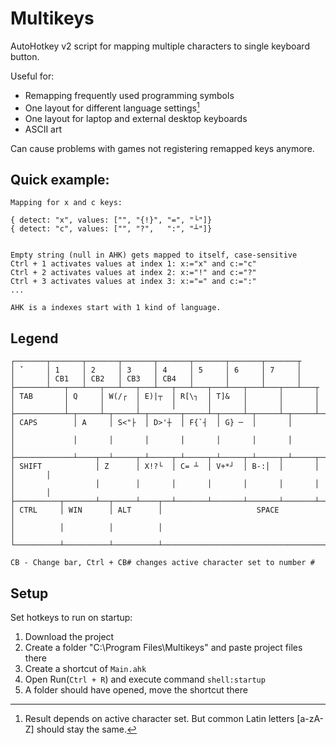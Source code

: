 # Multikeys

AutoHotkey v2 script for mapping multiple characters to single keyboard button.

Useful for:
* Remapping frequently used programming symbols
* One layout for different language settings[^1]
* One layout for laptop and external desktop keyboards
* ASCII art

Can cause problems with games not registering remapped keys anymore. 

[^1]: Result depends on active character set. But common Latin letters [a-zA-Z] should stay the same.
 
## Quick example:
```
Mapping for x and c keys:

{ detect: "x", values: ["", "{!}", "=", "└"]}
{ detect: "c", values: ["", "?",   ":", "┴"]}


Empty string (null in AHK) gets mapped to itself, case-sensitive
Ctrl + 1 activates values at index 1: x:="x" and c:="c"
Ctrl + 2 activates values at index 2: x:="!" and c:="?"
Ctrl + 3 activates values at index 3: x:="=" and c:=":"
...

AHK is a indexes start with 1 kind of language.
```

## Legend
```
┌───────┬───────┬───────┬───────┬───────┬───────┬───────┬───────┬ 
│ ˇ     │ 1     │ 2     │ 3     │ 4     │ 5     │ 6     │ 7     │
│       │ CB1   │ CB2   │ CB3   │ CB4   │       │       │       │
├───────┴───┬───┴───┬───┴───┬───┴───┬───┴───┬───┴───┬───┴───┬───┴───┬ 
│ TAB       │ Q     │ W(/┌  │ E)|┬  │ R[\┐  │ T]&   │       │       │
│           │       │       │       │       │       │       │       │
├───────────┴─┬─────┴─┬─────┴─┬───────┬─────┴─┬─────┴─┬─────┴─┬─────┴─┬
│ CAPS        │ A     │ S<"├  │ D>'┼  │ F{`┤  │ G} ─  │       │       │
│             │       │       │       │       │       │       │       │
├─────────────┴────┬──┴─────┬─┴─────┬─┴─────┬─┴─────┬─┴─────┬─┴─────┬─┴─────┬───────┬
│ SHIFT            │ Z      │ X!?└  │ C= ┴  │ V+*┘  │ B-:│  │       │       │       │
│                  │        │       │       │       │       │       │       │       │
├──────────┬───────┴──┬─────┴────┬──┴───────┴───────┴───────┴───────┴───────┴────┬───
│ CTRL     │ WIN      │ ALT      │                     SPACE                     │
│          │          │          │                                               │
└──────────┴──────────┴──────────┴───────────────────────────────────────────────┘

CB - Change bar, Ctrl + CB# changes active character set to number #
```

## Setup

Set hotkeys to run on startup:
1. Download the project
2. Create a folder "C:\Program Files\Multikeys" and paste project files there
3. Create a shortcut of `Main.ahk`
4. Open Run(`Ctrl + R`) and execute command `shell:startup`
5. A folder should have opened, move the shortcut there
